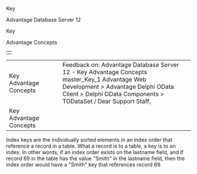 Key




Advantage Database Server 12  

Key

Advantage Concepts

|  |
| --- |
|  |

|  |  |  |  |  |
| --- | --- | --- | --- | --- |
| Key  Advantage Concepts |  |  | Feedback on: Advantage Database Server 12 - Key Advantage Concepts master\_Key\_1 Advantage Web Development > Advantage Delphi OData Client > Delphi OData Components > TODataSet / Dear Support Staff, |  |
| Key  Advantage Concepts |  |  |  |  |

Index keys are the individually sorted elements in an index order that reference a record in a table. What a record is to a table, a key is to an index. In other words, if an index order exists on the lastname field, and if record 69 in the table has the value "Smith" in the lastname field, then the index order would have a "Smith" key that references record 69.